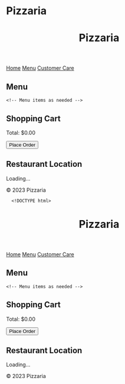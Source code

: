 # Pizzaria
<!DOCTYPE html>
<html lang="en">

<head>
  <meta charset="UTF-8">
  <meta name="viewport" content="width=device-width, initial-scale=1.0">
  <title>Pizzaria</title>
  <link rel="stylesheet" href="styles.css">
</head>

<body>

  <header>
    <h1>Pizzaria</h1>
  </header>

  <nav>
    <a href="#">Home</a>
    <a href="#">Menu</a>
    <a href="customer_care.html">Customer Care</a>
  </nav>

  <section>
    <h2>Menu</h2>

    <!-- Menu items as needed -->

  </section>

  <section>
    <h2>Shopping Cart</h2>
    <ul id="cart"></ul>
    <p>Total: $<span id="total">0.00</span></p>
    <button onclick="placeOrder()">Place Order</button>
  </section>

  <section>
    <h2>Restaurant Location</h2>
    <p id="restaurantLocation">Loading...</p>
  </section>

  <footer>
    &copy; 2023 Pizzaria




      <!DOCTYPE html>
<html lang="en">

<head>
  <meta charset="UTF-8">
  <meta name="viewport" content="width=device-width, initial-scale=1.0">
  <title>Pizzaria</title>
  <link rel="stylesheet" href="styles.css">
</head>

<body>

  <header>
    <h1>Pizzaria</h1>
  </header>

  <nav>
    <a href="#">Home</a>
    <a href="#">Menu</a>
    <a href="customer_care.html">Customer Care</a>
  </nav>

  <section>
    <h2>Menu</h2>

    <!-- Menu items as needed -->

  </section>

  <section>
    <h2>Shopping Cart</h2>
    <ul id="cart"></ul>
    <p>Total: $<span id="total">0.00</span></p>
    <button onclick="placeOrder()">Place Order</button>
  </section>

  <section>
    <h2>Restaurant Location</h2>
    <p id="restaurantLocation">Loading...</p>
  </section>

  <footer>
    &copy; 2023 Pizzaria
  </footer>

  <script src="script.js"></script>
</body>

</html>

  </footer>

  <script src="script.js"></script>
</body>

</html>
